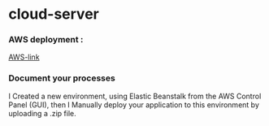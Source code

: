 # cloud-server


### AWS deployment :

[AWS-link](http://awspractice-env.eba-k2pdrfrb.us-east-1.elasticbeanstalk.com/)

### Document your processes

I Created a new environment, using Elastic Beanstalk from the AWS Control Panel (GUI), then I Manually deploy your application to this environment by uploading a .zip file.
